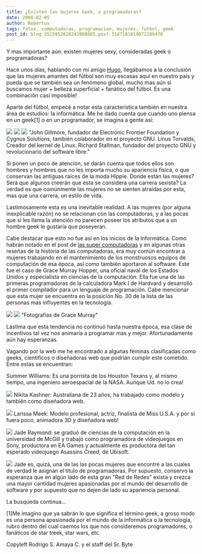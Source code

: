 ```yaml
---
title: ¿Existen las mujeres Geek, o programadoras?
date: 2008-02-05
author: Robertux
tags: fotos, computadoras, programacion, mujeres, futbol, geek
post_id: blog-3515952828243908885.post-3147181019072289478
---
```


Y mas importante aún: existen mujeres sexy, consideradas geek o programadoras?

Hace unos días, hablando con mi amigo [Hugo](http://hugolfutbolymas.blogspot.com/), llegábamos a la conclusión que las mujeres amantes del fútbol son muy escasas aquí en nuestro país y pueda que se también sea un fenómeno global, mucho mas aún si buscamos mujer + belleza superficial + fanático del fútbol. Es una combinación casi imposible!

Aparte del fútbol, empecé a notar esta característica también en nuestra área de estudios: la informática. Me he dado cuenta que cuando uno piensa en un geek[1] o en un programador, se imagina a gente así:

[![](http://bp0.blogger.com/_jH77WNrMVRA/R6gW_-__NFI/AAAAAAAAAfE/GJY41-zQIf4/s320/John-Gilmore-2.jpg)](http://bp0.blogger.com/_jH77WNrMVRA/R6gW_-__NFI/AAAAAAAAAfE/GJY41-zQIf4/s1600-h/John-Gilmore-2.jpg) [![](http://bp0.blogger.com/_jH77WNrMVRA/R6gW_-__NGI/AAAAAAAAAfM/j3a1zwOdRhU/s320/Linus-Torvalds-1.jpg)](http://bp0.blogger.com/_jH77WNrMVRA/R6gW_-__NGI/AAAAAAAAAfM/j3a1zwOdRhU/s1600-h/Linus-Torvalds-1.jpg) [![](http://bp1.blogger.com/_jH77WNrMVRA/R6gXAO__NHI/AAAAAAAAAfU/Er2t3iaB2uU/s320/Richard-Stallman-2.jpg)](http://bp1.blogger.com/_jH77WNrMVRA/R6gXAO__NHI/AAAAAAAAAfU/Er2t3iaB2uU/s1600-h/Richard-Stallman-2.jpg)
"John Gillmore, fundador de
Electronic Frontier Foundation y Cygnus Solutions, también colaborador en el proyecto GNU. Linus Torvalds, Creador del kernel de Linux. Richard Stallman, fundador del proyecto GNU y revolucionario del software libre."

Si ponen un poco de atención, se darán cuenta que todos ellos son hombres y hombres que no les importa mucho su apariencia física, o que conservan las antiguas raíces de la moda Hippie. Donde están las mujeres? Será que algunos creerán que esta se considera una carrera sexista? La verdad es que comúnmente las mujeres no se sienten atraídas por esta, mas que una carrera, un estilo de vida.

Lastimosamente esta es una inevitable realidad. A las mujeres (por alguna inexplicable razón) no se relacionan con las computadoras, y a las pocas que si les llama la atención no parecen poseer los atributos que a un hombre geek le gustaría que poseyeran.

Cabe destacar que esto no fue así en los inicios de la informática. Como habrán notado en el post de [las super computadoras](http://srbyte.blogspot.com/2008/01/las-sper-comutadoras.html) y en algunas otras reseñas de la historia de las computadoras, era muy común encontrar a mujeres trabajando en el mantenimiento de los monstruosos equipos de computación de esa época, así como también aportaron al software. Este fue el caso de Grace Murray Hopper, una oficial naval de los Estados Unidos y especialista en ciencias de la computación. Ella fue una de las primeras programadoras de la calculadora Mark I de Hardvard y desarrolló el primer compilador para un lenguaje de programación. Cabe mencionar que esta mujer se encuentra en la posición No. 30 de la lista de las personas mas influyentes en la tecnología.

[![](http://bp1.blogger.com/_jH77WNrMVRA/R6gVIO__NDI/AAAAAAAAAe0/g3HZaXq4IPs/s320/grace_murray_hopper_xoven.jpg)](http://bp1.blogger.com/_jH77WNrMVRA/R6gVIO__NDI/AAAAAAAAAe0/g3HZaXq4IPs/s1600-h/grace_murray_hopper_xoven.jpg) [![](http://bp2.blogger.com/_jH77WNrMVRA/R6gVIe__NEI/AAAAAAAAAe8/l9QZHhit0ZM/s320/Grace-Murray-Hopper-2.jpg)](http://bp2.blogger.com/_jH77WNrMVRA/R6gVIe__NEI/AAAAAAAAAe8/l9QZHhit0ZM/s1600-h/Grace-Murray-Hopper-2.jpg)
"Fotografías de Grace Murray"

Lástima que esta tendencia no continuó hasta nuestra época, esa clase de incentivos tal vez nos animaría a programar mas y mejor. Afortunadamente aún hay esperanzas.

Vagando por la web me he encontrado a algunas féminas clasificadas como geeks, cientificos o diseñadoras web que podrían cumplir este cometido. Entre estas se encuentran:

Summer Williams: Es una porrista de los Houston Texans y, al mismo tiempo, una ingeniero aeroespacial de la NASA. Aunque Ud. no lo crea!

[![](http://bp1.blogger.com/_jH77WNrMVRA/R6giIO__NII/AAAAAAAAAfc/2HmcfcdQ5lE/s320/p1_summerwilliams1.jpg)](http://bp1.blogger.com/_jH77WNrMVRA/R6giIO__NII/AAAAAAAAAfc/2HmcfcdQ5lE/s1600-h/p1_summerwilliams1.jpg) Nikita Kashner: Australiana de 23 años, ha trabajado como modelo y
también como diseñadora web.

[![](http://bp1.blogger.com/_jH77WNrMVRA/R6gkuO__NJI/AAAAAAAAAfk/ZpkCuUCGiVs/s320/422939224_2aa28cf073.jpg)](http://bp1.blogger.com/_jH77WNrMVRA/R6gkuO__NJI/AAAAAAAAAfk/ZpkCuUCGiVs/s1600-h/422939224_2aa28cf073.jpg)
Larissa Meek: Modelo profesional, actriz, finalista de Miss U.S.A. y por si fuera poco, animadora 3D y diseñadora web!

[![](http://bp2.blogger.com/_jH77WNrMVRA/R6gm6e__NKI/AAAAAAAAAfs/MtRf_uqtgjY/s320/larissa-01.jpg)](http://bp2.blogger.com/_jH77WNrMVRA/R6gm6e__NKI/AAAAAAAAAfs/MtRf_uqtgjY/s1600-h/larissa-01.jpg)
Jade Raymond: se graduó de ciencias de la computación en la universidad de McGill y trabajó como programadora de videojuegos en Sony, productora en EA Games y actualmente es productora del tan esperado videojuego Asassins Creed, de Ubisoft.

[![](http://bp1.blogger.com/_jH77WNrMVRA/R6hp2O__NLI/AAAAAAAAAf0/8ixjOpx9btE/s320/jade-raymond-2.jpg)](http://bp1.blogger.com/_jH77WNrMVRA/R6hp2O__NLI/AAAAAAAAAf0/8ixjOpx9btE/s1600-h/jade-raymond-2.jpg)
Jade es, quizá, una de las las pocas mujeres que encontré a las cuales de verdad le asignan el título de programadoras. Por supuesto, conservo la esperanza que en algún lado de esta gran "Red de Redes" exista y crezca una mayor cantidad mujeres apasionadas por el mundo del desarrollo de software y por supuesto que no dejen de lado su apariencia personal.

La busqúeda continua...

[1]Me imagino que ya sabrán lo
que significa el término geek, a groso modo es una persona apasionada por el mundo de la informática o la tecnología, rubro dentro del cual caemos los que nos consideremos programadores, o fanáticos de star treek, star wars, etc.

Copyleft Rodrigo S. Amaya C. y el staff del Sr. Byte